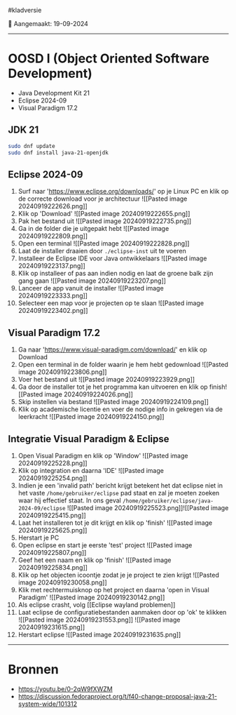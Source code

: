 #kladversie 

📅 Aangemaakt: 19-09-2024

---
# OOSD I (Object Oriented Software Development)
- Java Development Kit 21
- Eclipse 2024-09
- Visual Paradigm 17.2

## JDK 21
``` Bash
sudo dnf update
sudo dnf install java-21-openjdk
```


## Eclipse 2024-09
1. Surf naar 'https://www.eclipse.org/downloads/' op je Linux PC en klik op de correcte download voor je architectuur ![[Pasted image 20240919222626.png]]
2. Klik op 'Download' ![[Pasted image 20240919222655.png]]
3. Pak het bestand uit ![[Pasted image 20240919222735.png]]
4. Ga in de folder die je uitgepakt hebt ![[Pasted image 20240919222809.png]]
5. Open een terminal ![[Pasted image 20240919222828.png]]
6. Laat de installer draaien door `./eclipse-inst` uit te voeren
7. Installeer de Eclipse IDE voor Java ontwikkelaars ![[Pasted image 20240919223137.png]]
8. Klik op installeer of pas aan indien nodig en laat de groene balk zijn gang gaan ![[Pasted image 20240919223207.png]]
9. Lanceer de app vanuit de installer ![[Pasted image 20240919223333.png]]
10. Selecteer een map voor je projecten op te slaan ![[Pasted image 20240919223402.png]]
## Visual Paradigm 17.2
1. Ga naar 'https://www.visual-paradigm.com/download/' en klik op Download
2. Open een terminal in de folder waarin je hem hebt gedownload ![[Pasted image 20240919223806.png]]
3. Voer het bestand uit ![[Pasted image 20240919223929.png]]
4. Ga door de installer tot je het programma kan uitvoeren en klik op finish![[Pasted image 20240919224026.png]]
5. Skip instellen via bestand ![[Pasted image 20240919224109.png]]
6. Klik op academische licentie en voer de nodige info in gekregen via de leerkracht ![[Pasted image 20240919224150.png]]
## Integratie Visual Paradigm & Eclipse
1. Open Visual Paradigm en klik op 'Window' ![[Pasted image 20240919225228.png]]
2. Klik op integration en daarna 'IDE' ![[Pasted image 20240919225254.png]]
3. Indien je een 'invalid path' bericht krijgt betekent het dat eclipse niet in het vaste `/home/gebruiker/eclipse` pad staat en zal je moeten zoeken waar hij effectief staat. In ons geval `/home/gebruiker/eclipse/java-2024-09/eclipse` ![[Pasted image 20240919225523.png]]![[Pasted image 20240919225415.png]]
4. Laat het installeren tot je dit krijgt en klik op 'finish' ![[Pasted image 20240919225625.png]]
5. Herstart je PC
6. Open eclipse en start je eerste 'test' project ![[Pasted image 20240919225807.png]]
7. Geef het een naam en klik op 'finish' ![[Pasted image 20240919225834.png]]
8. Klik op het objecten icoontje zodat je je project te zien krijgt ![[Pasted image 20240919230058.png]]
9. Klik met rechtermuisknop op het project en daarna 'open in Visual Paradigm' ![[Pasted image 20240919230142.png]]
10. Als eclipse crasht, volg [[Eclipse wayland problemen]]
11. Laat eclipse de configuratiebestanden aanmaken door op 'ok' te klikken ![[Pasted image 20240919231553.png]] ![[Pasted image 20240919231615.png]]
12. Herstart eclipse ![[Pasted image 20240919231635.png]]

---
# Bronnen
- https://youtu.be/0-2qW9fXWZM
- https://discussion.fedoraproject.org/t/f40-change-proposal-java-21-system-wide/101312